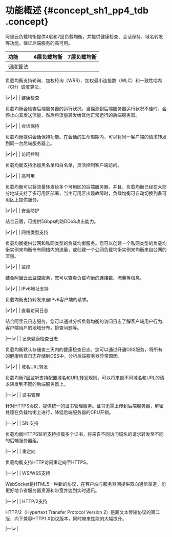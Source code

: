 # 功能概述 {#concept_sh1_pp4_tdb .concept}

阿里云负载均衡提供4层和7层负载均衡，并提供健康检查、会话保持、域名转发等功能，保证后端服务的高可用。

|功能|4层负载均衡|7层负载均衡|
|:-|:-----|:-----|
| 调度算法

 负载均衡支持轮询、加权轮询（WRR）、加权最小连接数（WLC）和一致性哈希（CH）调度算法。

 |✔|✔|
| 健康检查

 负载均衡会检查后端服务器的运行状况。当探测到后端服务器运行状况不佳时，会停止向其发送流量，然后将流量转发给其他正常运行的后端服务器。

 |✔|✔|
| 会话保持

 负载均衡提供会话保持功能。在会话的生命周期内，可以将同一客户端的请求转发到同一台后端服务器上。

 |✔|✔|
| 访问控制

 负载均衡支持添加黑名单和白名单，灵活控制客户端访问。

 |✔|✔|
| 高可用

 负载均衡可以将流量转发给多个可用区的后端服务器。并且，负载均衡已经在大部分地域支持了多可用区部署，当主可用区出现故障时，负载均衡可自动切换到备可用区上提供服务。

 |✔|✔|
| 安全防护

 结合云盾，可提供5Gbps的防DDoS攻击能力。

 |✔|✔|
| 网络类型支持

 负载均衡提供公网和私网类型的负载均衡服务。您可以创建一个私网类型的负载均衡实例来均衡专有网络内的流量，或创建一个公网负载均衡实例来均衡来自公网的流量。

 |✔|✔|
| 监控

 结合阿里云云监控服务，您可以查看负载均衡的连接数、流量等信息。

 |✔|✔|
| IPv6地址支持

 负载均衡支持转发来自IPv6客户端的请求。

 |✔|✔|
| 查看访问日志

 结合阿里云日志服务，您可以通过分析负载均衡的访问日志了解客户端用户行为、客户端用户的地域分布，排查问题等。

 |—|✔|
| 记录健康检查日志

 负载均衡默认存储查三天内的健康检查日志。您可以通过开通OSS服务，将所有的健康检查日志存储到OSS中，分析后端服务器异常原因。

 |✔|✔|
| 域名URL转发

 负载均衡7层监听支持配置域名和URL转发规则，可以将来自不同域名和URL的请求转发到不同的后端服务器上。

 |—|✔|
| 证书管理

 针对HTTPS协议，提供统一的证书管理服务。证书无需上传到后端服务器，解密处理在负载均衡上进行，降低后端服务器的CPU开销。

 |—|✔|
| SNI支持

 负载均衡HTTPS监听支持挂载多个证书，将来自不同访问域名的请求转发至不同的后端服务器组。

 |—|✔|
| 重定向

 负载均衡支持HTTP访问重定向至HTTPS。

 |—|✔|
| WS/WSS支持

 WebSocket是HTML5一种新的协议，在客户端与服务器间提供双向通信渠道，能更好地节省服务器资源和带宽并达到实时通讯。

 |—|✔|
| HTTP/2支持

 HTTP/2（Hypertext Transfer Protocol Version 2）是超文本传输协议的第二版，向下兼容HTTP1.X协议版本，同时带来性能的大幅提升。

 |—|✔|


